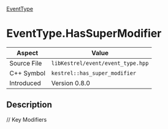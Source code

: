 [EventType](index.md)
# EventType.HasSuperModifier
| Aspect | Value |
| --- | --- |
| Source File | `libKestrel/event/event_type.hpp` |
| C++ Symbol | `kestrel::has_super_modifier` |
| Introduced | Version 0.8.0 |
## Description
// Key Modifiers
